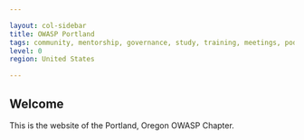 ```yaml
---

layout: col-sidebar
title: OWASP Portland
tags: community, mentorship, governance, study, training, meetings, podcasts
level: 0
region: United States

---
```


## Welcome

This is the website of the Portland, Oregon OWASP Chapter.
